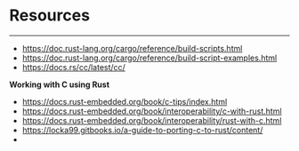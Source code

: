 # Resources
---
- https://doc.rust-lang.org/cargo/reference/build-scripts.html
- https://doc.rust-lang.org/cargo/reference/build-script-examples.html
- https://docs.rs/cc/latest/cc/

**Working with C using Rust**
- https://docs.rust-embedded.org/book/c-tips/index.html
- https://docs.rust-embedded.org/book/interoperability/c-with-rust.html
- https://docs.rust-embedded.org/book/interoperability/rust-with-c.html
- https://locka99.gitbooks.io/a-guide-to-porting-c-to-rust/content/
- 
